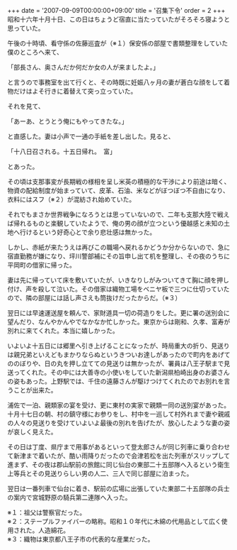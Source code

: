 +++
date = '2007-09-09T00:00:00+09:00'
title = '召集下令'
order = 2
+++
昭和十六年十月十日、この日はちょうど宿直に当たっていたがそろそろ寝ようと思っていた。

午後の十時頃、看守係の佐藤巡査が（※１）保安係の部屋で書類整理をしていた僕のところへ来て、

「部長さん、奥さんだか何だか女の人が来ましたよ。」

と言うので事務室を出て行くと、その時既に妊娠八ヶ月の妻が蒼白な顔をして着物だけはよそ行きに着替えて突っ立っていた。

それを見て、

「あーあ、とうとう俺にもやってきたな。」

と直感した。妻は小声で一通の手紙を差し出した。見ると、

「十八日召される。十五日帰れ。　富」

とあった。

その頃は支那事変が長期戦の様相を呈し米英の積極的な干渉により前途は暗く、物資の配給制度が始まっていて、皮革、石油、米などがぼつぼつ不自由になり、衣料にはスフ（※２）が混紡され始めていた。

それでもまさか世界戦争になろうとは思っていないので、二年も支那大陸で戦えば帰れるものと楽観していたようで、俺の男の顔が立つという優越感と未知の土地へ行けるという好奇心とで余り悲壮感は無かった。

しかし、赤紙が来たうえは再びこの職場へ戻れるかどうか分からないので、急に宿直勤務が嫌になり、坪川警部補にその旨申し出て机を整理し、その夜のうちに平岡町の借家に帰った。

妻は先に帰っていて床を敷いていたが、いきなりしがみついてきて胸に顔を押し付け、声を殺して泣いた。その借家は織物工場をベニヤ板で三つに仕切っていたので、隣の部屋には話し声さえも筒抜けだったからだ。（※３）

翌日には早速運送屋を頼んで、家財道具一切の荷造りをした。更に署の送別会に望んだり、なんやかんやでなかなか忙しかった。東京からは剛和、久孝、富寿が別れに来てくれた。本当に嬉しかった。

いよいよ十五日には郷里へ引き上げることになったが、時局重大の折り、見送りは親兄弟といえどもまかりならぬというきついお達しがあったので町内をあげてののぼりや、日の丸を押し立てての見送りは無かったが、署員は八王子駅まで見送ってくれた。その中には大善寺の小使いをしていた新潟県柏崎出身のお婆さんの姿もあった。上野駅では、千住の遠藤さんが駆けつけてくれたのでお別れを言うことが出来た。

浦佐で一泊、親類家の宴を受け、更に東村の実家で親類一同の送別宴があった。十月十七日の朝、村の鎮守様にお参りをし、村中を一巡して村外れまで妻や親戚の人々の見送りを受けていよいよ最後の別れを告げたが、放心したような妻の姿が哀しく見えた。

その日は丁度、県庁まで用事があるといって登太郎さんが同じ列車に乗り合わせて新津まで着いたが、酷い雨降りだったので会津若松を出た列車がスリップして進まず、その夜は郡山駅前の旅館に同じ仙台の東部二十五部隊へ入るという衛生上等兵とその見送りらしい男の人二、三人で同じ部屋に泊まった。

翌日は一番列車で仙台に着き、駅前の広場に出張していた東部二十五部隊の兵士の案内で宮城野原の騎兵第二連隊へ入った。

※１：祖父は警察官だった。  
※２：ステープルファイバーの略称。昭和１０年代に木綿の代用品として広く使用された。人造綿花。  
※３：織物は東京都八王子市の代表的な産業だった。
